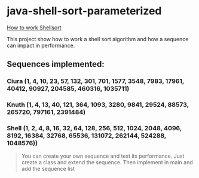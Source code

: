 # java-shell-sort-parameterized

[How to work Shellsort](https://en.wikipedia.org/wiki/Shellsort)

This project show how to work a shell sort algorithm and how a sequence can impact in performance.

## Sequences implemented:
### Ciura (1, 4, 10, 23, 57, 132, 301, 701, 1577, 3548, 7983, 17961, 40412, 90927, 204585, 460316, 1035711)
### Knuth (1, 4, 13, 40, 121, 364, 1093, 3280, 9841, 29524, 88573, 265720, 797161, 2391484)
### Shell (1, 2, 4, 8, 16, 32, 64, 128, 256, 512, 1024, 2048, 4096, 8192, 16384, 32768, 65536, 131072, 262144, 524288, 1048576))

> You can create your own sequence and test its performance. 
Just create a class and extend the sequence. Then implement in main and add the sequence list
